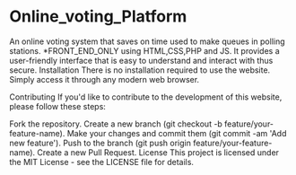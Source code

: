 # Online_voting_Platform
An online voting system that saves on time used to make queues in polling stations. *FRONT_END_ONLY using HTML,CSS,PHP and JS. 
It provides a user-friendly interface that is easy to understand and interact with thus secure.
Installation
There is no installation required to use the website. Simply access it through any modern web browser.

Contributing
If you'd like to contribute to the development of this website, please follow these steps:

Fork the repository.
Create a new branch (git checkout -b feature/your-feature-name).
Make your changes and commit them (git commit -am 'Add new feature').
Push to the branch (git push origin feature/your-feature-name).
Create a new Pull Request.
License
This project is licensed under the MIT License - see the LICENSE file for details.